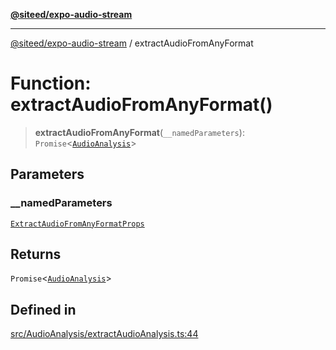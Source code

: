 [**@siteed/expo-audio-stream**](../README.md)

***

[@siteed/expo-audio-stream](../README.md) / extractAudioFromAnyFormat

# Function: extractAudioFromAnyFormat()

> **extractAudioFromAnyFormat**(`__namedParameters`): `Promise`\<[`AudioAnalysis`](../interfaces/AudioAnalysis.md)\>

## Parameters

### \_\_namedParameters

[`ExtractAudioFromAnyFormatProps`](../interfaces/ExtractAudioFromAnyFormatProps.md)

## Returns

`Promise`\<[`AudioAnalysis`](../interfaces/AudioAnalysis.md)\>

## Defined in

[src/AudioAnalysis/extractAudioAnalysis.ts:44](https://github.com/deeeed/expo-audio-stream/blob/9c6449d8edbf8895b3e36e4e30302d7cf8839d2c/packages/expo-audio-stream/src/AudioAnalysis/extractAudioAnalysis.ts#L44)
